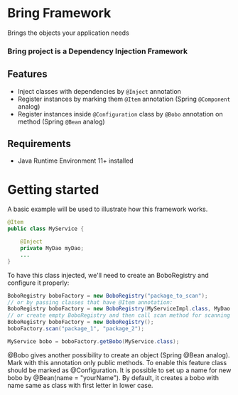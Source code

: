 # Bring Framework

Brings the objects your application needs


### Bring project is a Dependency Injection Framework

## Features
* Inject classes with dependencies by `@Inject` annotation
* Register instances by marking them `@Item` annotation (Spring `@Component` analog)
* Register instances inside `@Configuration` class by `@Bobo` annotation on method  (Spring `@Bean` analog)

## Requirements
* Java Runtime Environment 11+ installed

# Getting started
A basic example will be used to illustrate how this framework works.

```java
@Item
public class MyService {

    @Inject
    private MyDao myDao;
    ...    
}
```
To have this class injected, we'll need to create an BoboRegistry and configure it
properly:
```java
BoboRegistry boboFactory = new BoboRegistry("package_to_scan");
// or by passing classes that have @Item annotation: 
BoboRegistry boboFactory = new BoboRegistry(MyServiceImpl.class, MyDao.class);
// or create empty BoboRegistry and then call scan method for scanning item classes:
BoboRegistry boboFactory = new BoboRegistry();
boboFactory.scan("package_1", "package_2");

MyService bobo = boboFactory.getBobo(MyService.class);
```

@Bobo gives another possibility to create an object (Spring @Bean analog). Mark with this annotation only public methods.
To enable this feature class should be marked as @Configuration.
It is possible to set up a name for new bobo by @Bean(name = "yourName"). By default, it creates a bobo with name 
same as class with first letter in lower case. 

